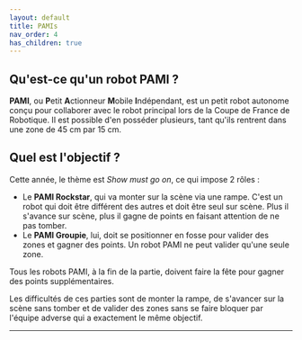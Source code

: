 ```yaml
---
layout: default
title: PAMIs
nav_order: 4
has_children: true
---
```


## Qu'est-ce qu'un robot PAMI ?

**PAMI**, ou **P**etit **A**ctionneur **M**obile **I**ndépendant, est un petit robot autonome conçu pour collaborer avec le robot principal lors de la Coupe de France de Robotique. Il est possible d'en posséder plusieurs, tant qu'ils rentrent dans une zone de 45 cm par 15 cm.

## Quel est l'objectif ?

Cette année, le thème est *Show must go on*, ce qui impose 2 rôles :

* Le **PAMI Rockstar**, qui va monter sur la scène via une rampe. C'est un robot qui doit être différent des autres et doit être seul sur scène. Plus il s'avance sur scène, plus il gagne de points en faisant attention de ne pas tomber.
* Le **PAMI Groupie**, lui, doit se positionner en fosse pour valider des zones et gagner des points. Un robot PAMI ne peut valider qu'une seule zone.

Tous les robots PAMI, à la fin de la partie, doivent faire la fête pour gagner des points supplémentaires.

Les difficultés de ces parties sont de monter la rampe, de s'avancer sur la scène sans tomber et de valider des zones sans se faire bloquer par l'équipe adverse qui a exactement le même objectif.

---

